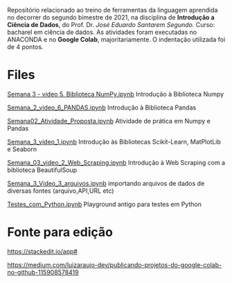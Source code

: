 Repositório relacionado ao treino de ferramentas da linguagem aprendida no decorrer do segundo bimestre de 2021, na disciplina de **Introdução a Ciência de Dados**, do Prof. Dr. *José Eduardo Santarem Segundo.*
Curso: bacharel em ciência de dados.
As atividades foram executadas no ANACONDA e no **Google Colab**, majoritariamente. O indentação utilizada foi de 4 pontos.


# Files
[Semana 3 - video 5. Biblioteca NumPy.ipynb](/Semana_3_video_5_Biblioteca_NumPy.ipynb) Introdução à Biblioteca Numpy

[Semana_2_video_6_PANDAS.ipynb](https://github.com/GiselleOAlmeida/python-univesp-ciencia-de-dados/blob/main/Semana_2_video_6_PANDAS.ipynb "Semana_2_video_6_PANDAS.ipynb") Introdução à Biblioteca Pandas

[Semana02_Atividade_Proposta.ipynb](/Semana02_Atividade_Proposta.ipynb) Atividade de prática em Numpy e Pandas

[Semana_3_vídeo_1.ipynb](/Semana_3_vídeo_1.ipynb) Introdução às Bibliotecas Scikit-Learn, MatPlotLib e Seaborn

[Semana_03_video_2_Web_Scraping.ipynb](/Semana_03_video_2_Web_Scraping.ipynb) Introdução à Web Scraping com a biblioteca BeautifulSoup

[Semana_3_Video_3_arquivos.ipynb](/Semana_3_Video_3_arquivos.ipynb) importando arquivos de dados de diversas fontes (arquivo,API,URL etc)

[Testes_com_Python.ipynb](/Testes_com_Python.ipynb) Playground antigo para testes em Python

# Fonte para edição
https://stackedit.io/app#

https://medium.com/luizaraujo-dev/publicando-projetos-do-google-colab-no-github-115908578419
